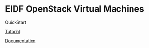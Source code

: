 # EIDF OpenStack Virtual Machines

[QuickStart](./quickstart/)

[Tutorial](./tutorial/)

[Documentation](./docs/)
